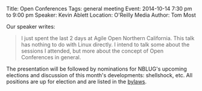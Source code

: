 Title: Open Conferences
Tags: general meeting
Event: 2014-10-14 7:30 pm to 9:00 pm
Speaker: Kevin Ablett
Location: O'Reilly Media
Author: Tom Most

Our speaker writes:

> I just spent the last 2 days at Agile Open Northern California.
> This talk has nothing to do with Linux directly.
> I intend to talk some about the sessions I attended, but more about the concept of Open Conferences in general.

The presentation will be followed by nominations for NBLUG's upcoming elections and discussion of this month's developments: shellshock, etc.
All positions are up for election and are listed in the [bylaws](/bylaws/).
